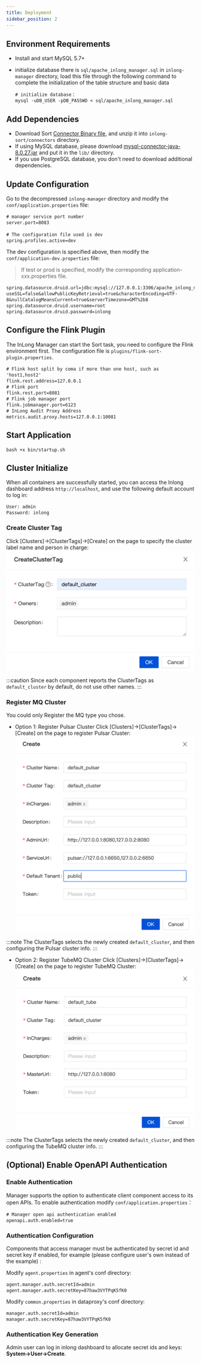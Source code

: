 ```yaml
---
title: Deployment
sidebar_position: 2
---
```


## Environment Requirements

- Install and start MySQL 5.7+
- initialize database
  there is `sql/apache_inlong_manager.sql` in `inlong-manager` directory, load this file through the
  following command to complete the initialization of the table structure and basic data

  ```shell
  # initialize database：
  mysql -uDB_USER -pDB_PASSWD < sql/apache_inlong_manager.sql
  ```

## Add Dependencies
- Download Sort [Connector Binary file](https://inlong.apache.org/download/main), and unzip it into `inlong-sort/connectors` directory.
- If using MySQL database, please download [mysql-connector-java-8.0.27.jar](https://repo1.maven.org/maven2/mysql/mysql-connector-java/8.0.27/mysql-connector-java-8.0.27.jar) and put it in the `lib/` directory.
- If you use PostgreSQL database, you don't need to download additional dependencies.

## Update Configuration

Go to the decompressed `inlong-manager` directory and modify the `conf/application.properties` file:

```properties
# manager service port number
server.port=8083

# The configuration file used is dev
spring.profiles.active=dev
```

The dev configuration is specified above, then modify the `conf/application-dev.properties` file:
> If test or prod is specified, modify the corresponding application-xxx.properties file.

```properties
spring.datasource.druid.url=jdbc:mysql://127.0.0.1:3306/apache_inlong_manager?useSSL=false&allowPublicKeyRetrieval=true&characterEncoding=UTF-8&nullCatalogMeansCurrent=true&serverTimezone=GMT%2b8
spring.datasource.druid.username=root
spring.datasource.druid.password=inlong
```

## Configure the Flink Plugin

The InLong Manager can start the Sort task, you need to configure the Flink environment first. The configuration file is `plugins/flink-sort-plugin.properties`.

```properties
# Flink host split by coma if more than one host, such as 'host1,host2'
flink.rest.address=127.0.0.1
# Flink port
flink.rest.port=8081
# Flink job manager port
flink.jobmanager.port=6123
# InLong Audit Proxy Address
metrics.audit.proxy.hosts=127.0.0.1:10081
```

## Start Application

```shell
bash +x bin/startup.sh
```

## Cluster Initialize
When all containers are successfully started, you can access the Inlong dashboard address `http://localhost`, and use the following default account to log in:
```
User: admin
Password: inlong
```

### Create Cluster Tag
Click [Clusters]->[ClusterTags]->[Create] on the page to specify the cluster label name and person in charge:
![](img/create_cluster_tag.png)

:::caution
Since each component reports the ClusterTags as `default_cluster` by default, do not use other names.
:::

### Register MQ Cluster
You could only Register the MQ type you chose.

- Option 1: Register Pulsar Cluster
Click [Clusters]->[ClusterTags]->[Create] on the page to register Pulsar Cluster:
![](img/pulsar_cluster_save.png)

:::note
The ClusterTags selects the newly created `default_cluster`, and then configuring the Pulsar cluster info.
:::

- Option 2: Register TubeMQ Cluster
Click [Clusters]->[ClusterTags]->[Create] on the page to register TubeMQ Cluster:
![](img/tube_cluster_save.png)

:::note
The ClusterTags selects the newly created `default_cluster`, and then configuring the TubeMQ cluster info.
:::

## (Optional) Enable OpenAPI Authentication

### Enable Authentication
Manager supports the option to authenticate client component access to its open APIs. To enable authentication modify `conf/application.properties`：

```properties
# Manager open api authentication enabled
openapi.auth.enabled=true
```

### Authentication Configuration
Components that access manager must be authenticated by secret id and secret key if enabled, for example (please configure user's own instead of the example) :

Modify `agent.properties` in agent's conf directory:
```properties
agent.manager.auth.secretId=admin
agent.manager.auth.secretKey=87haw3VYTPqK5fK0
```

Modify `common.properties` in dataproxy's conf directory:
```properties
manager.auth.secretId=admin
manager.auth.secretKey=87haw3VYTPqK5fK0
```

### Authentication Key Generation
Admin user can log in inlong dashboard to allocate secret ids and keys: **System->User->Create**.


